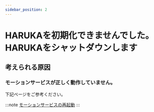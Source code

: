 ```yaml
---
sidebar_position: 2
---
```

# HARUKAを初期化できませんでした。HARUKAをシャットダウンします

## 考えられる原因

### モーションサービスが正しく動作していません。

下記ページをご参考ください。

:::note
[モーションサービスの再起動](/docs/basic/recover_haruka/restart_service)
:::
